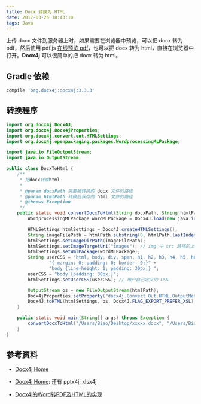 ```yaml
---
title: Docx 转换为 HTML
date: 2017-03-25 18:43:10
tags: Java
---
```


上传 docx 文件到服务器上时，如果需要在浏览器中预览，可以把 docx 转为 pdf，然后使用 pdf.js [在线预览 pdf](http://qtdebug.com/pdf-online/)，也可以把 docx 转为 html，直接在浏览器中打开。**Docx4j** 可以很简单的把 docx 转为 html。<!--more-->

## Gradle 依赖

```groovy
compile 'org.docx4j:docx4j:3.3.3'
```

## 转换程序

```java
import org.docx4j.Docx4J;
import org.docx4j.Docx4jProperties;
import org.docx4j.convert.out.HTMLSettings;
import org.docx4j.openpackaging.packages.WordprocessingMLPackage;

import java.io.FileOutputStream;
import java.io.OutputStream;

public class DocxToHtml {
    /**
     * 把docx转成html
     *
     * @param docxPath 需要被转换的 docx 文件的路径
     * @param htmlPath 转换后保存的 html 文件的路径
     * @throws Exception
     */
    public static void convertDocxToHtml(String docxPath, String htmlPath) throws Exception {
        WordprocessingMLPackage wordMLPackage = Docx4J.load(new java.io.File(docxPath));

        HTMLSettings htmlSettings = Docx4J.createHTMLSettings();
        String imageFilePath = htmlPath.substring(0, htmlPath.lastIndexOf("/") + 1) + "/images"; // 存放图片的文件夹的路径
        htmlSettings.setImageDirPath(imageFilePath);
        htmlSettings.setImageTargetUri("images"); // img 中 src 路径的上一级路径
        htmlSettings.setWmlPackage(wordMLPackage);
        String userCSS = "html, body, div, span, h1, h2, h3, h4, h5, h6, p, a, img,  ol, ul, li, table, caption, tbody, tfoot, thead, tr, th, td " +
                "{ margin: 0; padding: 0; border: 0;}" +
                "body {line-height: 1; padding: 30px;} ";
        userCSS = "body {padding: 30px;}";
        htmlSettings.setUserCSS(userCSS); // 用户自己定义的 CSS

        OutputStream os = new FileOutputStream(htmlPath);
        Docx4jProperties.setProperty("docx4j.Convert.Out.HTML.OutputMethodXML", true);
        Docx4J.toHTML(htmlSettings, os, Docx4J.FLAG_EXPORT_PREFER_XSL);
    }

    public static void main(String[] args) throws Exception {
        convertDocxToHtml("/Users/Biao/Desktop/xxxxx.docx", "/Users/Biao/Desktop/xxx/xyz.html");
    }
}
```

## 参考资料

* [Docx4j Home](http://www.docx4java.org/trac/docx4j)

* [Docx4j Home](http://www.docx4java.org/trac/docx4j): 还有 pptx4j, xlsx4j

* [Docx4j的Word转PDF及HTML的实现](http://redxun.iteye.com/blog/2208650)

  ​